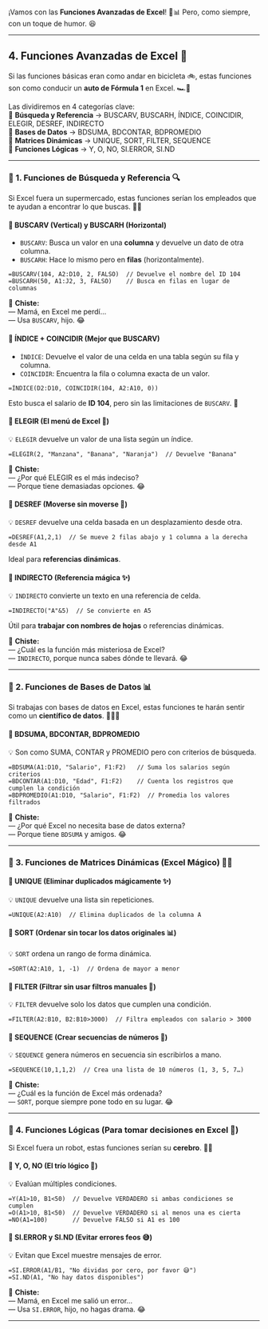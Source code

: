 ¡Vamos con las **Funciones Avanzadas de Excel**! 🚀📊 Pero, como siempre, con un toque de humor. 😆  

---

## **4. Funciones Avanzadas de Excel** 🎯  

Si las funciones básicas eran como andar en bicicleta 🚲, estas funciones son como conducir un **auto de Fórmula 1** en Excel. 🏎️💨  

Las dividiremos en 4 categorías clave:  
🔹 **Búsqueda y Referencia** → BUSCARV, BUSCARH, ÍNDICE, COINCIDIR, ELEGIR, DESREF, INDIRECTO  
🔹 **Bases de Datos** → BDSUMA, BDCONTAR, BDPROMEDIO  
🔹 **Matrices Dinámicas** → UNIQUE, SORT, FILTER, SEQUENCE  
🔹 **Funciones Lógicas** → Y, O, NO, SI.ERROR, SI.ND  

---

### **📌 1. Funciones de Búsqueda y Referencia 🔍**  

Si Excel fuera un supermercado, estas funciones serían los empleados que te ayudan a encontrar lo que buscas. 🛒🔎  

#### **🔹 BUSCARV (Vertical) y BUSCARH (Horizontal)**
- `BUSCARV`: Busca un valor en una **columna** y devuelve un dato de otra columna.  
- `BUSCARH`: Hace lo mismo pero en **filas** (horizontalmente).  

```excel
=BUSCARV(104, A2:D10, 2, FALSO)  // Devuelve el nombre del ID 104
=BUSCARH(50, A1:J2, 3, FALSO)    // Busca en filas en lugar de columnas
```

📢 **Chiste:**  
— Mamá, en Excel me perdí…  
— Usa `BUSCARV`, hijo. 😂  

#### **🔹 ÍNDICE + COINCIDIR (Mejor que BUSCARV)**  
- `ÍNDICE`: Devuelve el valor de una celda en una tabla según su fila y columna.  
- `COINCIDIR`: Encuentra la fila o columna exacta de un valor.  

```excel
=ÍNDICE(D2:D10, COINCIDIR(104, A2:A10, 0))
```
Esto busca el salario de **ID 104**, pero sin las limitaciones de `BUSCARV`. 🚀  

#### **🔹 ELEGIR (El menú de Excel 🤔)**  
💡 `ELEGIR` devuelve un valor de una lista según un índice.  

```excel
=ELEGIR(2, "Manzana", "Banana", "Naranja")  // Devuelve "Banana"
```
📢 **Chiste:**  
— ¿Por qué ELEGIR es el más indeciso?  
— Porque tiene demasiadas opciones. 😂  

#### **🔹 DESREF (Moverse sin moverse 🚀)**  
💡 `DESREF` devuelve una celda basada en un desplazamiento desde otra.  

```excel
=DESREF(A1,2,1)  // Se mueve 2 filas abajo y 1 columna a la derecha desde A1
```
Ideal para **referencias dinámicas**.  

#### **🔹 INDIRECTO (Referencia mágica ✨)**  
💡 `INDIRECTO` convierte un texto en una referencia de celda.  

```excel
=INDIRECTO("A"&5)  // Se convierte en A5
```
Útil para **trabajar con nombres de hojas** o referencias dinámicas.  

📢 **Chiste:**  
— ¿Cuál es la función más misteriosa de Excel?  
— `INDIRECTO`, porque nunca sabes dónde te llevará. 😂  

---

### **📌 2. Funciones de Bases de Datos 📊**  

Si trabajas con bases de datos en Excel, estas funciones te harán sentir como un **científico de datos**. 👨‍🔬💾  

#### **🔹 BDSUMA, BDCONTAR, BDPROMEDIO**  
💡 Son como SUMA, CONTAR y PROMEDIO pero con criterios de búsqueda.  

```excel
=BDSUMA(A1:D10, "Salario", F1:F2)   // Suma los salarios según criterios
=BDCONTAR(A1:D10, "Edad", F1:F2)    // Cuenta los registros que cumplen la condición
=BDPROMEDIO(A1:D10, "Salario", F1:F2)  // Promedia los valores filtrados
```
📢 **Chiste:**  
— ¿Por qué Excel no necesita base de datos externa?  
— Porque tiene `BDSUMA` y amigos. 😂  

---

### **📌 3. Funciones de Matrices Dinámicas (Excel Mágico) 🎩✨**  

#### **🔹 UNIQUE (Eliminar duplicados mágicamente ✨)**  
💡 `UNIQUE` devuelve una lista sin repeticiones.  

```excel
=UNIQUE(A2:A10)  // Elimina duplicados de la columna A
```

#### **🔹 SORT (Ordenar sin tocar los datos originales 📊)**  
💡 `SORT` ordena un rango de forma dinámica.  

```excel
=SORT(A2:A10, 1, -1)  // Ordena de mayor a menor
```

#### **🔹 FILTER (Filtrar sin usar filtros manuales 🤯)**  
💡 `FILTER` devuelve solo los datos que cumplen una condición.  

```excel
=FILTER(A2:B10, B2:B10>3000)  // Filtra empleados con salario > 3000
```

#### **🔹 SEQUENCE (Crear secuencias de números 🔢)**  
💡 `SEQUENCE` genera números en secuencia sin escribirlos a mano.  

```excel
=SEQUENCE(10,1,1,2)  // Crea una lista de 10 números (1, 3, 5, 7…)
```

📢 **Chiste:**  
— ¿Cuál es la función de Excel más ordenada?  
— `SORT`, porque siempre pone todo en su lugar. 😂  

---

### **📌 4. Funciones Lógicas (Para tomar decisiones en Excel 🤖)**  

Si Excel fuera un robot, estas funciones serían su **cerebro**. 🧠💡  

#### **🔹 Y, O, NO (El trío lógico 🤯)**  
💡 Evalúan múltiples condiciones.  

```excel
=Y(A1>10, B1<50)  // Devuelve VERDADERO si ambas condiciones se cumplen
=O(A1>10, B1<50)  // Devuelve VERDADERO si al menos una es cierta
=NO(A1=100)       // Devuelve FALSO si A1 es 100
```

#### **🔹 SI.ERROR y SI.ND (Evitar errores feos 😅)**  
💡 Evitan que Excel muestre mensajes de error.  

```excel
=SI.ERROR(A1/B1, "No dividas por cero, por favor 😅")
=SI.ND(A1, "No hay datos disponibles")
```

📢 **Chiste:**  
— Mamá, en Excel me salió un error…  
— Usa `SI.ERROR`, hijo, no hagas drama. 😂  

---